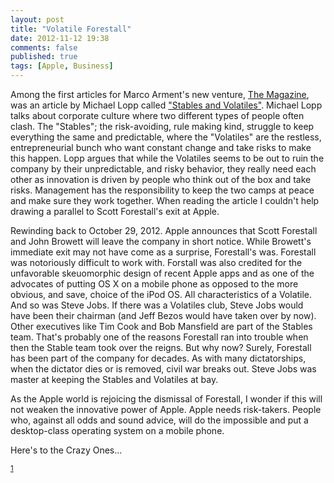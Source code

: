 ```yaml
---
layout: post
title: "Volatile Forestall"
date: 2012-11-12 19:38
comments: false
published: true
tags: [Apple, Business]
---
```


Among the first articles for Marco Arment's new venture, [The Magazine](http://the-magazine.org), was an article by Michael Lopp called ["Stables and Volatiles"](http://www.randsinrepose.com/archives/2012/11/14/stables_and_volatiles.html).
Michael Lopp talks about corporate culture where two different types of people often clash. The "Stables"; the risk-avoiding, rule making kind, struggle to keep everything the same and predictable, where the "Volatiles" are the restless, entrepreneurial bunch who want constant change and take risks to make this happen. 
Lopp argues that while the Volatiles seems to be out to ruin the company by their unpredictable, and risky behavior, they really need each other as innovation is driven by people who think out of the box and take risks. 
Management has the responsibility to keep the two camps at peace and make sure they work together.
When reading the article I couldn't help drawing a parallel to Scott Forestall's exit at Apple. 

Rewinding back to October 29, 2012. Apple announces that Scott Forestall and John Browett will leave the company in short notice. While Browett's immediate exit may not have come as a surprise, Forestall's was. 
Forestall was notoriously difficult to work with. Forstall was also credited for the unfavorable skeuomorphic design of recent Apple apps and as one of the advocates of putting OS X on a mobile phone as opposed to the more obvious, and save, choice of the iPod OS. All characteristics of a Volatile. And so was Steve Jobs. If there was a Volatiles club, Steve Jobs would have been their chairman (and Jeff Bezos would have taken over by now).
Other executives like Tim Cook and Bob Mansfield are part of the Stables team. That's probably one of the reasons Forestall ran into trouble when then the Stable team took over the reigns. But why now? Surely, Forestall has been part of the company for decades.
As with many dictatorships, when the dictator dies or is removed, civil war breaks out. Steve Jobs was master at keeping the Stables and Volatiles at bay. 

As the Apple world is rejoicing the dismissal of Forestall, I wonder if this will not weaken the innovative power of Apple. Apple needs risk-takers. People who, against all odds and sound advice, will do the impossible and put a desktop-class operating system on a mobile phone. 

Here's to the Crazy Ones... <p>
    <sup id="fnref:1">
        <a href="#fn:1" rel="footnote">1</a>
    </sup>
</p>

<!-- 
[^1]: "Here's to the crazy ones. The misfits. The rebels. The troublemakers. The round pegs in the square holes. The ones who see things differently.
They're not fond of rules and they have no respect for the status quo. You can quote them, disagree with them, glorify or vilify them. About the only thing you cant do is ignore them.
Because they change things. They push the human race forward. And while some may see them as the crazy ones, we see genius. Because the people who are crazy enough to think they can change the world, are the ones who do."


 -->
